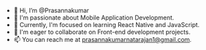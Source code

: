 - 👋 Hi, I’m @Prasannakumar
- 👀 I'm passionate about Mobile Application Development.
- 🌱 Currently, I'm focused on learning React Native and JavaScript.
- 💞️ I'm eager to collaborate on Front-end development projects.
- 📫 You can reach me at prasannakumarnatarajan1@gmail.com.

<!---
Prasannakumar-n/Prasannakumar-n is a ✨ special ✨ repository because its `README.md` (this file) appears on your GitHub profile.
You can click the Preview link to take a look at your changes.
--->
